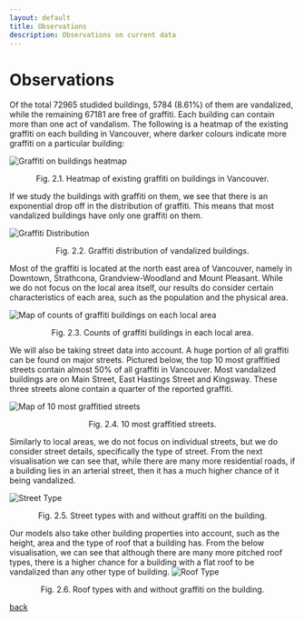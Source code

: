 ```yaml
---
layout: default
title: Observations
description: Observations on current data
---
```


# Observations

Of the total 72965 studided buildings, 5784 (8.61%) of them are vandalized, while the remaining 67181 are free of graffiti. Each building can contain more than one act of vandalism. The following is a heatmap of the existing graffiti on each building in Vancouver, where darker colours indicate more graffiti on a particular building:

![Graffiti on buildings heatmap](/assets/images/original_graffiti_heatmap.png)
<p align="center">
    Fig. 2.1. Heatmap of existing graffiti on buildings in Vancouver.
</p>
If we study the buildings with graffiti on them, we see that there is an exponential drop off in the distribution of graffiti. This means that most vandalized buildings have only one graffiti on them.

![Graffiti Distribution](/assets/images/graffiti_distribution.png)
<p align="center">
    Fig. 2.2. Graffiti distribution of vandalized buildings.
</p>
Most of the graffiti is located at the north east area of Vancouver, namely in Downtown, Strathcona, Grandview-Woodland and Mount Pleasant. While we do not focus on the local area itself, our results do consider certain characteristics of each area, such as the population and the physical area.

![Map of counts of graffiti buildings on each local area](/assets/images/local_area_graffiti_heatmap.png)
<p align="center">
    Fig. 2.3. Counts of graffiti buildings in each local area.
</p>
We will also be taking street data into account. A huge portion of all graffiti can be found on major streets. Pictured below, the top 10 most graffitied streets contain almost 50% of all graffiti in Vancouver. Most vandalized buildings are on Main Street, East Hastings Street and Kingsway. These three streets alone contain a quarter of the reported graffiti.

![Map of 10 most graffitied streets](/assets/images/vancouver_streetopt2.png)
<p align="center">
    Fig. 2.4. 10 most graffitied streets.
</p>
Similarly to local areas, we do not focus on individual streets, but we do consider street details, specifically the type of street. From the next visualisation we can see that, while there are many more residential roads, if a building lies in an arterial street, then it has a much higher chance of it being vandalized.

![Street Type](https://user-images.githubusercontent.com/4567991/139188218-9a0d91a2-72fa-4cf6-8c93-282cfe598bd1.jpeg)
<p align="center">
    Fig. 2.5. Street types with and without graffiti on the building.
</p>

Our models also take other building properties into account, such as the height, area and the type of roof that a building has. From the below visualisation, we can see that although there are many more pitched roof types, there is a higher chance for a building with a flat roof to be vandalized than any other type of building.
![Roof Type](https://user-images.githubusercontent.com/4567991/139188208-2b56689a-ecc5-4abd-898e-34afb751dd13.jpeg)

<p align="center">
    Fig. 2.6. Roof types with and without graffiti on the building.
</p>

[back](./)

